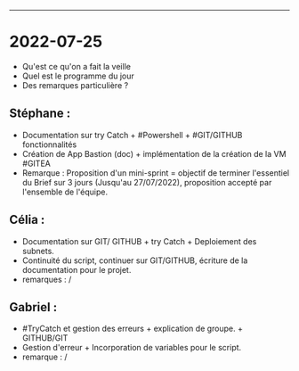 ___
# 2022-07-25
* Qu'est ce qu'on a fait la veille
* Quel est le programme du jour 
* Des remarques particulière ? 


## Stéphane :
- Documentation sur try Catch + #Powershell  + #GIT/GITHUB fonctionnalités
- Création de App Bastion (doc)  + implémentation de la création de la  VM  #GITEA
- Remarque : Proposition d'un mini-sprint = objectif de terminer l'essentiel du Brief sur 3 jours (Jusqu'au 27/07/2022), proposition accepté par l'ensemble de l'équipe. 

## Célia :
- Documentation sur GIT/ GITHUB + try Catch + Deploiement des subnets.
- Continuité du script, continuer sur GIT/GITHUB, écriture de la documentation pour le projet.
- remarques : /
## Gabriel :
- #TryCatch  et gestion des erreurs + explication de groupe. + GITHUB/GIT
- Gestion d'erreur + Incorporation de variables pour le script. 
- remarque : /


